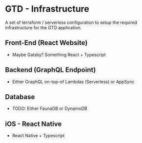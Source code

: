 # GTD - Infrastructure
A set of terraform / serverless configuration to setup the required infrastructure for the GTD application.

## Front-End (React Website)
 * Maybe Gatsby? Something React + Typescript

## Backend (GraphQL Endpoint)
 * Either GraphQL on-top-of Lambdas (Serverless) or AppSync

## Database
 * TODO: Either FaunaDB or DynamoDB

## iOS - React Native
 * React Native + Typescript